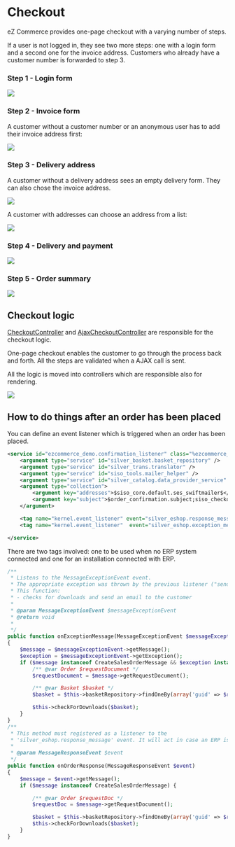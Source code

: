 # Checkout

eZ Commerce provides one-page checkout with a varying number of steps.

If a user is not logged in, they see two more steps: one with a login form and a second one for the invoice address.
Customers who already have a customer number is forwarded to step 3. 

### Step 1 - Login form

![](../img/checkout_1.png)

### Step 2 - Invoice form

A customer without a customer number or an anonymous user has to add their invoice address first:

![](../img/checkout_2.png)

### Step 3 - Delivery address

A customer without a delivery address sees an empty delivery form. They can also chose the invoice address.

![](../img/checkout_3.png)

A customer with addresses can choose an address from a list:

![](../img/checkout_4.png)

### Step 4 - Delivery and payment

![](../img/checkout_5.png)

### Step 5 - Order summary

![](../img/checkout_6.png)

## Checkout logic

[CheckoutController](checkout_api/checkoutcontroller.md) and [AjaxCheckoutController](checkout_api/ajaxcheckoutcontroller.md)
are responsible for the checkout logic.

One-page checkout enables the customer to go through the process back and forth. All the steps are validated when a AJAX call is sent.

All the logic is moved into controllers which are responsible also for rendering.

![](../img/checkout_general_logic.jpg)

## How to do things after an order has been placed

You can define an event listener which is triggered when an order has been placed.

``` xml
<service id="ezcommerce_demo.confirmation_listener" class="%ezcommerce_demo.confirmation_listener.class%">
    <argument type="service" id="silver_basket.basket_repository" />
    <argument type="service" id="silver_trans.translator" />
    <argument type="service" id="siso_tools.mailer_helper" />
    <argument type="service" id="silver_catalog.data_provider_service" />
    <argument type="collection">
        <argument key="addresses">$siso_core.default.ses_swiftmailer$</argument>
        <argument key="subject">$order_confirmation.subject;siso_checkout$</argument>
    </argument>

    <tag name="kernel.event_listener" event="silver_eshop.response_message" method="onOrderResponse" priority="-10" />
    <tag name="kernel.event_listener"  event="silver_eshop.exception_message" method="onExceptionMessage" />

</service>
```

There are two tags involved: one to be used when no ERP system connected and one for an installation connected with ERP.

``` php
/**
 * Listens to the MessageExceptionEvent event.
 * The appropriate exception was thrown by the previous listener ("sendMessage" of the "AbstractMessageTransport")
 * This function:
 * - checks for downloads and send an email to the customer 
 *
 * @param MessageExceptionEvent $messageExceptionEvent
 * @return void
 *
 */
public function onExceptionMessage(MessageExceptionEvent $messageExceptionEvent)
{
    $message = $messageExceptionEvent->getMessage();
    $exception = $messageExceptionEvent->getException();
    if ($message instanceof CreateSalesOrderMessage && $exception instanceof LocalOrderRequiredException) {
        /** @var Order $requestDocument */
        $requestDocument = $message->getRequestDocument();

        /** @var Basket $basket */
        $basket = $this->basketRepository->findOneBy(array('guid' => $requestDocument->UUID->value));

        $this->checkForDownloads($basket);
    }
}
/**
 * This method must registered as a listener to the
 * 'silver_eshop.response_message' event. It will act in case an ERP is in place
 *
 * @param MessageResponseEvent $event
 */
public function onOrderResponse(MessageResponseEvent $event)
{
    $message = $event->getMessage();
    if ($message instanceof CreateSalesOrderMessage) {

        /** @var Order $requestDoc */
        $requestDoc = $message->getRequestDocument();

        $basket = $this->basketRepository->findOneBy(array('guid' => $requestDoc->UUID->value));
        $this->checkForDownloads($basket);
    }
}
```
